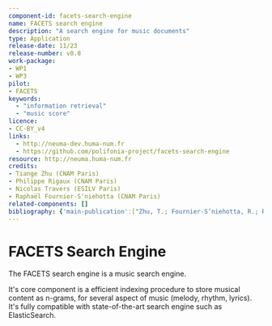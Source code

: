 ```yaml
---
component-id: facets-search-engine
name: FACETS search engine
description: "A search engine for music documents"
type: Application
release-date: 11/23
release-number: v0.8
work-package:
- WP1 
- WP3
pilot:
- FACETS
keywords:
  - "information retrieval"
  - "music score"
licence:
- CC-BY_v4
links: 
  - http://neuma-dev.huma-num.fr
  - https://github.com/polifonia-project/facets-search-engine
resource: http://neuma.huma-num.fr
credits: 
- Tiange Zhu (CNAM Paris)
- Philippe Rigaux (CNAM Paris)
- Nicolas Travers (ESILV Paris)
- Raphaël Fournier-S'niehotta (CNAM Paris)
related-components: []
bibliography: {'main-publication':["Zhu, T.; Fournier-S’niehotta, R.; Rigaux, P.; Travers, N., A Framework for Content-Based Search in Large Music Collections (https://www.mdpi.com/2504-2289/6/1/23). Big Data Cogn. Comput. 2022, 6, 23. https://doi.org/10.3390/bdcc6010023"]}
--- 
```


# FACETS Search Engine

The FACETS search engine is a music search engine. 

It's core component is a efficient indexing procedure to store musical content as n-grams,
for several aspect of music (melody, rhythm, lyrics). It's fully
compatible with state-of-the-art search engine such as ElasticSearch.
